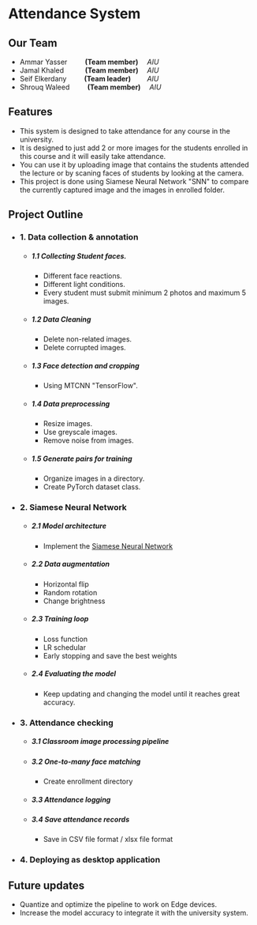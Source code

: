 # Attendance System

## Our Team
- Ammar Yasser &emsp;&emsp;     **(Team member)**   &emsp;*AIU* 
- Jamal Khaled &emsp;&emsp;&ensp;     **(Team member)** &emsp;*AIU* 
- Seif Elkerdany &emsp;&emsp;     **(Team leader)** &emsp;&ensp;&nbsp; *AIU* 
- Shrouq Waleed &emsp;&emsp;       **(Team member)**&emsp; *AIU* 

## Features

- This system is designed to take attendance for any course in the university.
- It is designed to just add 2 or more images for the students enrolled in this course and it will easily take attendance.
- You can use it by uploading image that contains the students attended the lecture or by scaning faces of students by looking at the camera.
- This project is done using Siamese Neural Network "SNN" to compare the currently captured image and the images in enrolled folder.

## Project Outline

- ### 1. Data collection & annotation
     -  ##### 1.1 Collecting Student faces.
        -  Different face reactions.
        -  Different light conditions.
        -  Every student must submit minimum 2 photos and maximum 5 images.
    -   ##### 1.2 Data Cleaning
        - Delete non-related images.
        - Delete corrupted images.
    -   ##### 1.3 Face detection and cropping
        - Using MTCNN "TensorFlow".
    -   ##### 1.4 Data preprocessing
        - Resize images.
        - Use greyscale images.
        - Remove noise from images.
    -   ##### 1.5 Generate pairs for training
        - Organize images in a directory.
        - Create PyTorch dataset class.
- ### 2. Siamese Neural Network
    - ##### 2.1 Model architecture
        - Implement the [Siamese Neural Network](https://www.cs.cmu.edu/~rsalakhu/papers/oneshot1.pdf)
    - ##### 2.2 Data augmentation
        - Horizontal flip
        - Random rotation
        - Change brightness
    - ##### 2.3 Training loop
        - Loss function
        - LR schedular
        - Early stopping and save the best weights
    - ##### 2.4 Evaluating the model
        - Keep updating and changing the model until it reaches great accuracy.
- ### 3. Attendance checking
    - ##### 3.1 Classroom image processing pipeline
    - ##### 3.2 One-to-many face matching
        - Create enrollment directory
    - ##### 3.3 Attendance logging
    - ##### 3.4 Save attendance records 
        - Save in CSV file format / xlsx file format
- ### 4. Deploying as desktop application

## Future updates
- Quantize and optimize the pipeline to work on Edge devices.
- Increase the model accuracy to integrate it with the university system.

